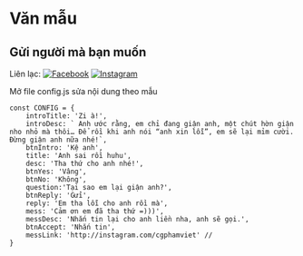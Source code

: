# Văn mẫu
## Gửi người mà bạn muốn

Liên lạc: 
[![Facebook](https://upload.wikimedia.org/wikipedia/commons/b/b9/2023_Facebook_icon.svg)](https://www.facebook.com/cgphamviet)
[![Instagram](https://upload.wikimedia.org/wikipedia/commons/9/95/Instagram_logo_2022.svg)](https://www.tiktok.com/cgphamviet)

Mở file config.js sửa nội dung theo mẫu
```
const CONFIG = {
    introTitle: 'Zi à!',
    introDesc: ` Anh ước rằng, em chỉ đang giận anh, một chút hờn giận nho nhỏ mà thôi… Để rồi khi anh nói “anh xin lỗi”, em sẽ lại mỉm cười. Đừng giận anh nữa nhé!`,
    btnIntro: 'Kệ anh',
    title: 'Anh sai rồi huhu',
    desc: 'Tha thứ cho anh nhé!',
    btnYes: 'Vâng',
    btnNo: 'Không',
    question:'Tại sao em lại giận anh?',
    btnReply: 'Gửi',
    reply: 'Em tha lỗi cho anh rồi mà',
    mess: 'Cảm ơn em đã tha thứ =)))',
    messDesc: 'Nhắn tin lại cho anh liền nha, anh sẽ gọi.',
    btnAccept: 'Nhắn tin',
    messLink: 'http://instagram.com/cgphamviet' //
}
```

